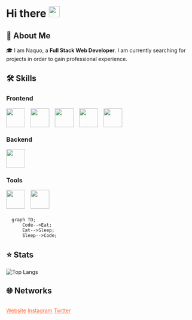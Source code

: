 # Hi there <img src="https://media.giphy.com/media/hvRJCLFzcasrR4ia7z/giphy.gif" width="29px" height="29px">

## 🚀 About Me

🎓 I am Naquo, a **Full Stack Web Developer**. I am currently searching for projects in order to gain professional experience.

## 🛠️ Skills

### Frontend

<div style="display:flex;
gap:15px;" >
  <img  src="https://cdn.jsdelivr.net/gh/devicons/devicon/icons/html5/html5-original.svg" width="50px" />
  <img  src="https://cdn.jsdelivr.net/gh/devicons/devicon/icons/css3/css3-plain-wordmark.svg" width="50px" />
  <img  src="https://cdn.jsdelivr.net/gh/devicons/devicon/icons/sass/sass-original.svg" width="50px" />
  <img  src="https://cdn.jsdelivr.net/gh/devicons/devicon/icons/javascript/javascript-original.svg" width="50px" />
  <img  src="https://cdn.jsdelivr.net/gh/devicons/devicon/icons/react/react-original.svg" width="50px" />
</div>

### Backend

<div style="display:flex;
gap:15px;" >
  <img src="https://cdn.jsdelivr.net/gh/devicons/devicon/icons/django/django-plain-wordmark.svg" width="50px" />
</div>

### Tools

<div style="display:flex;
gap:15px;" >
  <img src="https://cdn.jsdelivr.net/gh/devicons/devicon/icons/git/git-original.svg" width="50px" />
  <img src="https://cdn.jsdelivr.net/gh/devicons/devicon/icons/vscode/vscode-original.svg" width="50px" />
</div>

###

```mermaid
  graph TD;
      Code-->Eat;
      Eat-->Sleep;
      Sleep-->Code;
```

## ⭐ Stats

![Top Langs](https://github-readme-stats.vercel.app/api/top-langs/?username=naquodev&hide_progress=true)

## 🌐 Networks
<div style="display:flex;
gap:15px; flex-direction:column;" >
 
  <a target="_blank" style="color:#ff6736;" href="https://naquodev.com" >Website</a>
  <a target="_blank" style="color:#ff6736;" href="https://www.instagram.com/naquodev" >Instagram</a>
  <a target="_blank" style="color:#ff6736;" href="https://twitter.com/naquodev" >Twitter</a>
</div>
